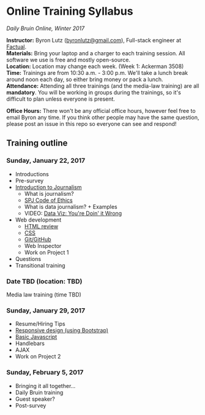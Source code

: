 # Online Training Syllabus
*Daily Bruin Online, Winter 2017*

**Instructor:** Byron Lutz (<byronlutz@gmail.com>), Full-stack engineer at [Factual](https://factual.com).    
**Materials:** Bring your laptop and a charger to each training session. All software we use is free and mostly open-source.    
**Location:** Location may change each week. (Week 1: Ackerman 3508)    
**Time:** Trainings are from 10:30 a.m. - 3:00 p.m. We'll take a lunch break around noon each day, so either bring money or pack a lunch.    
**Attendance:** Attending all three trainings (and the media-law training) are all **mandatory**. You will be working in groups during the trainings, so it's difficult to plan unless everyone is present.

**Office Hours:** There won't be any official office hours, however feel free to email Byron any time. If you think other people may have the same question, please post an issue in this repo so everyone can see and respond!

## Training outline
### Sunday, January 22, 2017
* Introductions
* Pre-survey
* [Introduction to Journalism](topics/journalism.md)
  * What is journalism?
  * [SPJ Code of Ethics](http://www.spj.org/ethicscode.asp)
  * What is data journalism? + Examples
  * VIDEO: [Data Viz: You're Doin' it Wrong](https://www.youtube.com/watch?v=i93iWza8sG8)
* Web development
  * [HTML review](topics/html-css-js.md)
  * [CSS](topics/html-css-js.md)
  * [Git/GitHub](topics/git.md)
  * Web Inspector
  * Work on Project 1
* Questions
* Transitional training

<!--**[Project 1](projects/project1.md)** due Saturday, January 28 by 5 p.m. Email to <byronlutz@gmail.com>.-->

### Date TBD (location: TBD)
Media law training (time TBD)

### Sunday, January 29, 2017
* Resume/Hiring Tips
* [Responsive design (using Bootstrap)](topics/html-css-js.md)
* [Basic Javascript](topics/html-css-js.md)
* Handlebars
* AJAX
* Work on Project 2

<!--**[Project 2](projects/project2.md)** due Saturday, October 22 by 5 p.m. Email to <byronlutz@gmail.com>.-->

### Sunday, February 5, 2017
* Bringing it all together...
* Daily Bruin training
* Guest speaker?
* Post-survey
